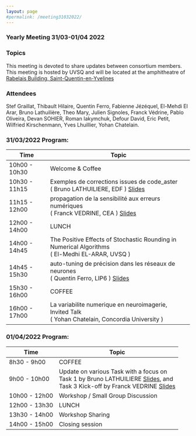 ```yaml
---
layout: page
#permalink: /meeting31032022/
---
```

### Yearly Meeting 31/03-01/04 2022

### Topics 

This meeting is devoted to share updates between consortium members.
This meeting is hosted by UVSQ and will be located at the amphitheatre of [Rabelais Building, Saint-Quentin-en-Yvelines](https://www.uvsq.fr/acceder-au-batiment-francois-rabelais-a-guyancourt)


### Attendees

Stef Graillat, Thibault Hilaire, Quentin Ferro, Fabienne Jézéquel, El-Mehdi El Arar, Bruno Lathuilière, Theo Mary, Julien Signoles, Franck Védrine, Pablo Oliveira, Devan SOHIER, Roman Iakymchuk, Defour David, Eric Petit, Wilfried Kirschenmann, Yves Lhuillier, Yohan Chatelain.

### 31/03/2022 Program:

| Time          | Topic  |
| ------------- | ------ |
| 10h00 - 10h30 | Welcome & Coffee|
| 10h30 - 11h15 | Exemples de corrections issues de code_aster <br> ( Bruno LATHUILIERE, EDF ) [Slides](/documents/310322_Lathuiliere.pdf) |
| 11h15 - 12h00 | propagation de la sensibilité aux erreurs numériques <br> ( Franck VEDRINE, CEA ) [Slides](/documents/310322_Vedrine.pdf) |
| 12h00 - 14h00 | LUNCH |
| 14h00 - 14h45 | The Positive Effects of Stochastic Rounding in Numerical Algorithms <br> ( El-Medhi EL-ARAR, UVSQ ) |
| 14h45 - 15h30 | auto-tuning de précision dans les réseaux de neurones <br> ( Quentin Ferro, LIP6 ) [Slides](/documents/310322_Ferro.pdf) |
| 15h30 - 16h00 | COFFEE |
| 16h00 - 17h00 | La variabilite numerique en neuroimagerie, Invited Talk <br> ( Yohan Chatelain, Concordia University ) |


###  01/04/2022 Program:

| Time          | Topic  |
| ------------- | ------ |
|  8h30 -  9h00 | COFFEE |
|  9h00 - 10h00 | Update on various Task with a focus on <br> Task 1 by Bruno LATHUILIERE [Slides](/documents/010422_Lathuilier.pdf), and <br> Task 3 Kick-off by Franck VEDRINE [Slides](/documents/010422_Vedrine2.pdf)|
| 10h00 - 12h00 | Workshop / Small Group Discussion |
| 12h00 - 13h30 | LUNCH |
| 13h30 - 14h00 | Workshop Sharing |  
| 14h00 - 15h00 | Closing session | 

